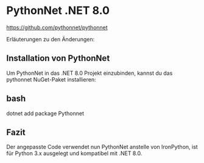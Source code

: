 # PythonNet .NET 8.0
https://github.com/pythonnet/pythonnet

Erläuterungen zu den Änderungen:

## Installation von PythonNet
Um PythonNet in das .NET 8.0 Projekt einzubinden, kannst du das pythonnet NuGet-Paket installieren:

## bash
dotnet add package Pythonnet

## Fazit
Der angepasste Code verwendet nun PythonNet anstelle von IronPython, ist für Python 3.x ausgelegt und kompatibel mit .NET 8.0.
